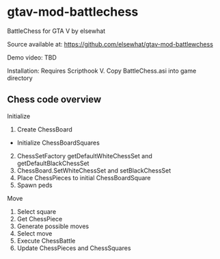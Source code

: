 # gtav-mod-battlechess
BattleChess for GTA V by elsewhat

Source available at: https://github.com/elsewhat/gtav-mod-battlewchess

Demo video: TBD

Installation: Requires Scripthook V. Copy BattleChess.asi into game directory



## Chess code overview
Initialize
1. Create ChessBoard
- Initialize ChessBoardSquares 
2. ChessSetFactory getDefaultWhiteChessSet and getDefaultBlackChessSet
3. ChessBoard.SetWhiteChessSet and setBlackChessSet
4. Place ChessPieces to initial ChessBoardSquare
5. Spawn peds


Move
1. Select square
2. Get ChessPiece
3. Generate possible moves
4. Select move
5. Execute ChessBattle
6. Update ChessPieces and ChessSquares
